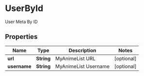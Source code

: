 

# UserById

User Meta By ID

## Properties

| Name | Type | Description | Notes |
|------------ | ------------- | ------------- | -------------|
|**url** | **String** | MyAnimeList URL |  [optional] |
|**username** | **String** | MyAnimeList Username |  [optional] |



